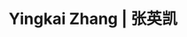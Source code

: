 ---
layout: page
title: Yingkai Zhang | 张英凯
# redirect: https://yunhao-zou.github.io/
description: PhD,2022-Now
img: assets/img/students/zhangyingkai.jpg
importance: 3
category: Current
related_publications: true
---